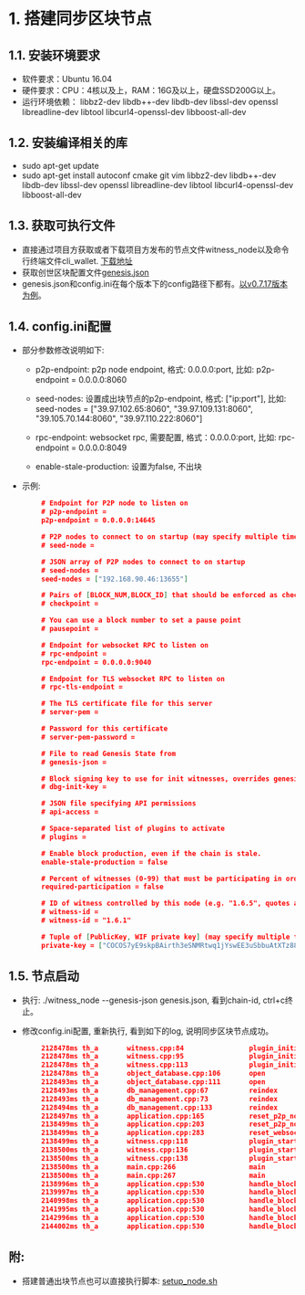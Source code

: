 # 1. 搭建同步区块节点

## 1.1.	安装环境要求

* 软件要求：Ubuntu 16.04
* 硬件要求：CPU：4核以及上，RAM：16G及以上，硬盘SSD200G以上。
* 运行环境依赖： libbz2-dev libdb++-dev libdb-dev libssl-dev openssl libreadline-dev libtool libcurl4-openssl-dev libboost-all-dev

## 1.2.	安装编译相关的库

* sudo apt-get update
* sudo apt-get install autoconf cmake git vim libbz2-dev libdb++-dev libdb-dev libssl-dev openssl libreadline-dev libtool libcurl4-openssl-dev libboost-all-dev

## 1.3.	获取可执行文件
* 直接通过项目方获取或者下载项目方发布的节点文件witness_node以及命令行终端文件cli_wallet. [下载地址](https://github.com/Cocos-BCX/cocos-bcx-node-bin.git)
* 获取创世区块配置文件[genesis.json](https://github.com/Cocos-BCX/cocos-bcx-node-bin.git)
* genesis.json和config.ini在每个版本下的config路径下都有。[以v0.7.17版本为例](https://github.com/Cocos-BCX/cocos-bcx-node-bin/tree/master/fullnode/testnet/0.7.17/config)。

## 1.4. config.ini配置
* 部分参数修改说明如下:

  * p2p-endpoint: p2p node endpoint, 格式: 0.0.0.0:port, 比如: p2p-endpoint = 0.0.0.0:8060

  * seed-nodes: 设置成出块节点的p2p-endpoint, 格式: ["ip:port"], 比如: seed-nodes = ["39.97.102.65:8060", "39.97.109.131:8060",  "39.105.70.144:8060", "39.97.110.222:8060"]

  * rpc-endpoint: websocket rpc, 需要配置, 格式：0.0.0.0:port, 比如: rpc-endpoint = 0.0.0.0:8049

  * enable-stale-production: 设置为false, 不出块

* 示例:
``` json
        # Endpoint for P2P node to listen on
        # p2p-endpoint =
        p2p-endpoint = 0.0.0.0:14645

        # P2P nodes to connect to on startup (may specify multiple times)
        # seed-node =

        # JSON array of P2P nodes to connect to on startup
        # seed-nodes =
        seed-nodes = ["192.168.90.46:13655"]

        # Pairs of [BLOCK_NUM,BLOCK_ID] that should be enforced as checkpoints.
        # checkpoint =

        # You can use a block number to set a pause point
        # pausepoint =

        # Endpoint for websocket RPC to listen on
        # rpc-endpoint =
        rpc-endpoint = 0.0.0.0:9040

        # Endpoint for TLS websocket RPC to listen on
        # rpc-tls-endpoint =

        # The TLS certificate file for this server
        # server-pem =

        # Password for this certificate
        # server-pem-password =

        # File to read Genesis State from
        # genesis-json =

        # Block signing key to use for init witnesses, overrides genesis file
        # dbg-init-key =

        # JSON file specifying API permissions
        # api-access =

        # Space-separated list of plugins to activate
        # plugins =

        # Enable block production, even if the chain is stale.
        enable-stale-production = false

        # Percent of witnesses (0-99) that must be participating in order to produce blocks
        required-participation = false

        # ID of witness controlled by this node (e.g. "1.6.5", quotes are required, may specify multiple times)
        # witness-id =
        # witness-id = "1.6.1"

        # Tuple of [PublicKey, WIF private key] (may specify multiple times),The owner of the private key is nico
        private-key = ["COCOS7yE9skpBAirth3eSNMRtwq1jYswEE3uSbbuAtXTz88HtbpQsZf","5KAUeN3Yv51FzpLGGf4S1ByKpMqVFNzXTJK7euqc3NnaaLz1GJm”]
```


## 1.5. 节点启动
* 执行: ./witness_node --genesis-json genesis.json, 看到chain-id, ctrl+c终止。

* 修改config.ini配置, 重新执行, 看到如下的log, 说明同步区块节点成功。

``` json
        2128478ms th_a       witness.cpp:84                plugin_initialize    ] witness plugin:  plugin_initialize() begin
        2128478ms th_a       witness.cpp:95                plugin_initialize    ] Public Key: COCOS7yE9skpBAirth3eSNMRtwq1jYswEE3uSbbuAtXTz88HtbpQsZf
        2128478ms th_a       witness.cpp:113               plugin_initialize    ] witness plugin:  plugin_initialize() end
        2128478ms th_a       object_database.cpp:106       open                 ] Opening object database from /home/chukong/xukang/cocos/witness_node_data_dir/blockchain ...
        2128493ms th_a       object_database.cpp:111       open                 ] Done opening object database.
        2128493ms th_a       db_management.cpp:67          reindex              ] reindexing blockchain
        2128493ms th_a       db_management.cpp:73          reindex              ] Replaying blocks, starting at 1975...
        2128494ms th_a       db_management.cpp:133         reindex              ] Done reindexing, elapsed time: 0.00018800000000000 sec
        2128497ms th_a       application.cpp:165           reset_p2p_node       ] Adding seed node 192.168.90.46:13655
        2138499ms th_a       application.cpp:203           reset_p2p_node       ] Configured p2p node to listen on 0.0.0.0:14645
        2138499ms th_a       application.cpp:283           reset_websocket_serv ] Configured websocket rpc to listen on 0.0.0.0:9040
        2138499ms th_a       witness.cpp:118               plugin_startup       ] witness plugin:  plugin_startup() begin
        2138500ms th_a       witness.cpp:136               plugin_startup       ] No witnesses configured! Please add witness IDs and private keys to configuration.
        2138500ms th_a       witness.cpp:138               plugin_startup       ] witness plugin:  plugin_startup() end
        2138500ms th_a       main.cpp:266                  main                 ] Started node on a chain with 1977 blocks.
        2138500ms th_a       main.cpp:267                  main                 ] Chain ID is 62a15350c785c1b12b7590c0398e283fa45f7d5f263eddcb39934a9ffaa3087a
        2138996ms th_a       application.cpp:530           handle_block         ] Got block: #1992 time: 2019-05-30T08:35:39 latency: -3 ms from: cocos-witness-3  irreversible: 1988 (-4)
        2139997ms th_a       application.cpp:530           handle_block         ] Got block: #1993 time: 2019-05-30T08:35:40 latency: -2 ms from: cocos-witness-4  irreversible: 1988 (-5)
        2140998ms th_a       application.cpp:530           handle_block         ] Got block: #1994 time: 2019-05-30T08:35:41 latency: -1 ms from: cocos-witness-1  irreversible: 1988 (-6)
        2141995ms th_a       application.cpp:530           handle_block         ] Got block: #1995 time: 2019-05-30T08:35:42 latency: -4 ms from: cocos-witness-0  irreversible: 1991 (-4)
        2142996ms th_a       application.cpp:530           handle_block         ] Got block: #1996 time: 2019-05-30T08:35:43 latency: -3 ms from: cocos-witness-2  irreversible: 1992 (-4)
        2144002ms th_a       application.cpp:530           handle_block         ] Got block: #1997 time: 2019-05-30T08:35:44 latency: 2 ms from: cocos-witness-1  irreversible: 1993 (-4)
```

## 附:
* 搭建普通出块节点也可以直接执行脚本: [setup_node.sh](https://github.com/Cocos-BCX/cocos-bcx-node-bin.git)
